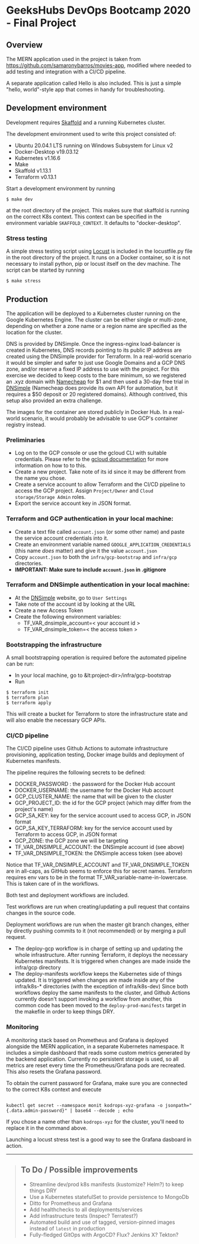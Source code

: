 # GeeksHubs DevOps Bootcamp 2020 - Final Project

## Overview

The MERN application used in the project is taken from https://github.com/samaronybarros/movies-app, modified where needed to add testing and integration with a CI/CD pipeline.

A separate application called Hello is also included. This is just a simple "hello, world"-style app that comes in handy for troubleshooting.

## Development environment

Development requires [Skaffold](https://skaffold.dev/) and a running Kubernetes cluster.

The development environment used to write this project consisted of:

- Ubuntu 20.04.1 LTS running on Windows Subsystem for Linux v2
- Docker-Desktop v19.03.12
- Kubernetes v1.16.6
- Make
- Skaffold v1.13.1
- Terraform v0.13.1

Start a development environment by running

```
$ make dev
```

at the root directory of the project. This makes sure that skaffold is running on the correct K8s context. This context can be specified in the environment variable `SKAFFOLD_CONTEXT`. It defaults to "docker-desktop".

### Stress testing

A simple stress testing script using [Locust](https://locust.io/) is included in the locustfile.py file in the root directory of the project. It runs on a Docker container, so it is not necessary to install python, pip or locust itself on the dev machine. The script can be started by running

```
$ make stress
```

## Production

The application will be deployed to a Kubernetes cluster running on the Google Kubernetes Engine. The cluster can be either single or multi-zone, depending on whether a zone name or a region name are specified as the location for the cluster.

DNS is provided by DNSimple. Once the ingress-nginx load-balancer is created in Kubernetes, DNS records pointing to its public IP address are created using the DNSimple provider for Terraform. In a real-world scenario it would be simpler and safer to just use Google Domains and a GCP DNS zone, and/or reserve a fixed IP address to use with the project. For this exercise we decided to keep costs to the bare minimum, so we registered an .xyz domain with [Namecheap](https://www.namecheap.com) for \$1 and then used a 30-day free trial in [DNSimple](https://dnsimple.com) (Namecheap does provide its own API for automation, but it requires a \$50 deposit or 20 registered domains). Although contrived, this setup also provided an extra challenge.

The images for the container are stored publicly in Docker Hub. In a real-world scenario, it would probably be advisable to use GCP's container registry instead.

### Preliminaries

- Log on to the GCP console or use the gcloud CLI with suitable credentials. Please refer to the [gcloud documentation](https://cloud.google.com/sdk/gcloud) for more information on how to to this.
- Create a new project. Take note of its id since it may be different from the name you chose.
- Create a service account to allow Terraform and the CI/CD pipeline to access the GCP project. Assign `Project/Owner` and `Cloud storage/Storage Admin` roles.
- Export the service account key in JSON format.

### Terraform and GCP authentication in your local machine:

- Create a text file called `account.json` (or some other name) and paste the service account credentials into it.
- Create an environment variable named `GOOGLE_APPLICATION_CREDENTIALS` (this name _does_ matter) and give it the value `account.json`
- Copy `account.json` to both the `infra/gcp-bootstrap` and `infra/gcp` directories.
- **IMPORTANT: Make sure to include `account.json` in .gitignore**

### Terraform and DNSimple authentication in your local machine:

- At the [DNSimple](https://dnsimple.com) website, go to `User Settings`
- Take note of the account id by looking at the URL
- Create a new Access Token
- Create the following environment variables:
  - TF_VAR_dnsimple_account=&lt; your account id >
  - TF_VAR_dnsimple_token=&lt; the access token >

### Bootstrapping the infrastructure

A small bootstrapping operation is required before the automated pipeline can be run:

- In your local machine, go to &lt:project-dir>/infra/gcp-bootstrap
- Run

```
$ terraform init
$ terraform plan
$ terraform apply
```

This will create a bucket for Terraform to store the infrastructure state and will also enable the necessary GCP APIs.

### CI/CD pipeline

The CI/CD pipeline uses Github Actions to automate infrastructure provisioning, application testing, Docker image builds and deployment of Kubernetes manifests.

The pipeline requires the following secrets to be defined:

- DOCKER_PASSWORD : the password for the Docker Hub account
- DOCKER_USERNAME: the username for the Docker Hub account
- GCP_CLUSTER_NAME: the name that will be given to the cluster
- GCP_PROJECT_ID: the id for the GCP project (which may differ from the project's name)
- GCP_SA_KEY: key for the service account used to access GCP, in JSON format
- GCP_SA_KEY_TERRAFORM: key for the service account used by Terraform to access GCP, in JSON format
- GCP_ZONE: the GCP zone we will be targeting
- TF_VAR_DNSIMPLE_ACCOUNT: the DNSimple account id (see above)
- TF_VAR_DNSIMPLE_TOKEN: the DNSimple access token (see above)

Notice that TF_VAR_DNSIMPLE_ACCOUNT and TF_VAR_DNSIMPLE_TOKEN are in all-caps, as GitHub seems to enforce this for secret names. Terraform requires env vars to be in the format TF_VAR_variable-name-in-lowercase. This is taken care of in the workflows.

Both test and deployment workflows are included.

Test workflows are run when creating/updating a pull request that contains changes in the source code.

Deployment workflows are run when the master git branch changes, either by directly pushing commits to it (not recommended) or by merging a pull request.

- The deploy-gcp workflow is in charge of setting up and updating the whole infrastructure. After running Terraform, it deploys the necessary Kubernetes manifests. It is triggered when changes are made inside the infra/gcp directory
- The deploy-manifests workflow keeps the Kubernetes side of things updated. It is triggered when changes are made inside any of the infra/k8s-\* directories (with the exception of infra/k8s-dev)
  Since both workflows deploy the same manifests to the cluster, and Github Actions currently doesn't support invoking a workflow from another, this common code has been moved to the `deploy-prod-manifests` target in the makefile in order to keep things DRY.

### Monitoring

A monitoring stack based on Prometheus and Grafana is deployed alongside the MERN application, in a separate Kubernetes namespace. It includes a simple dashboard that reads some custom metrics generated by the backend application. Currently no persistent storage is used, so all metrics are reset every time the Prometheus/Grafana pods are recreated. This also resets the Grafana password.

To obtain the current password for Grafana, make sure you are connected to the correct K8s context and execute

```

kubectl get secret --namespace monit kodrops-xyz-grafana -o jsonpath="{.data.admin-password}" | base64 --decode ; echo

```

If you chose a name other than `kodrops-xyz` for the cluster, you'll need to replace it in the command above.

Launching a locust stress test is a good way to see the Grafana dasboard in action.

---

> ## To Do / Possible improvements
>
> - Streamline dev/prod k8s manifests (kustomize? Helm?) to keep things DRY
> - Use a Kubernetes statefulSet to provide persistence to MongoDb
> - Ditto for Prometheus and Grafana
> - Add healthchecks to all deployments/services
> - Add infrastructure tests (Inspec? Terratest?)
> - Automated build and use of tagged, version-pinned images instead of `latest` in production
> - Fully-fledged GitOps with ArgoCD? Flux? Jenkins X? Tekton?

